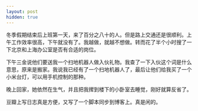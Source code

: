 ```yaml
---
layout: post
hidden: true
---
```


冬季假期结束后上班第一天，来了百分之八十的人。但是路上交通还是很顺利。上午工作效率很高，下午就没有了。我越做，就越不想做。转而花了半个小时搜了一下北京和上海办公室是否有合适的岗位。

下午三金说他们要送我一个扫地机器人做入伙礼物。我查了一下入伙这个词是什么意思，原来是搬家。我说我已经有了一个扫地机器人了，最后让他们给我买了一个小米台灯，可以用手机控制的那种。

晚上回家，她依然在生气，并且把我撵到楼下的小卧室去睡觉，刚好就算反省了。

豆瓣上写日志真是方便，又写了一个脚本同步到博客上。真是闲的。